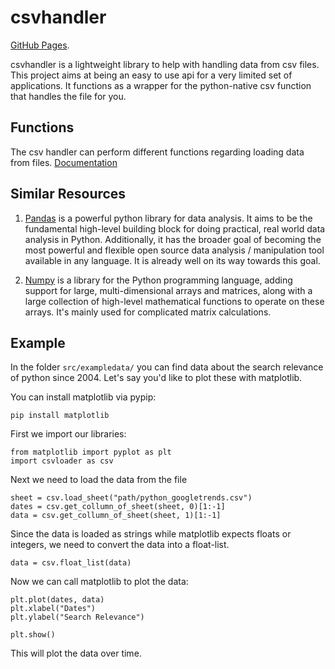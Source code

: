 # csvhandler

[GitHub Pages](http://dapfiduck.github.io/csvhandler).

csvhandler is a lightweight library to help with handling data from csv files.
This project aims at being an easy to use api for a very limited set of applications. It functions as a wrapper for the python-native csv function that handles the file for you.

## Functions
The csv handler can perform different functions regarding loading data from files. [Documentation](https://dapfiduck.github.io/csvhandler/docs/functions)

## Similar Resources
1. [Pandas](https://github.com/pandas-dev/pandas) is a powerful python library for data analysis. It aims to be the fundamental high-level building block for doing practical, real world data analysis in Python. Additionally, it has the broader goal of becoming the most powerful and flexible open source data analysis / manipulation tool available in any language. It is already well on its way towards this goal.

2. [Numpy](https://github.com/numpy/numpy) is a library for the Python programming language, adding support for large, multi-dimensional arrays and matrices, along with a large collection of high-level mathematical functions to operate on these arrays. It's mainly used for complicated matrix calculations.

## Example
In the folder ``src/exampledata/`` you can find data about the search relevance of python since 2004. Let's say you'd like to plot these with matplotlib.

You can install matplotlib via pypip:
```
pip install matplotlib
```

First we import our libraries:
```
from matplotlib import pyplot as plt
import csvloader as csv
```

Next we need to load the data from the file
```
sheet = csv.load_sheet("path/python_googletrends.csv")
dates = csv.get_collumn_of_sheet(sheet, 0)[1:-1]
data = csv.get_collumn_of_sheet(sheet, 1)[1:-1]
```

Since the data is loaded as strings while matplotlib expects floats or integers, we need to convert the data into a float-list.

```
data = csv.float_list(data)
```

Now we can call matplotlib to plot the data:
```
plt.plot(dates, data)
plt.xlabel("Dates")
plt.ylabel("Search Relevance")

plt.show()
```

This will plot the data over time.
